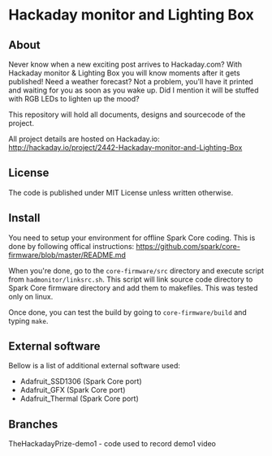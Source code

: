Hackaday monitor and Lighting Box
=================================

About
-----

Never know when a new exciting post arrives to Hackaday.com? With Hackaday
monitor & Lighting Box you will know moments after it gets published!
Need a weather forecast? Not a problem, you'll have it printed and waiting
for you as soon as you wake up. Did I mention it will be stuffed with RGB
LEDs to lighten up the mood? 

This repository will hold all documents, designs and sourcecode of the project.

All project details are hosted on Hackaday.io: http://hackaday.io/project/2442-Hackaday-monitor-and-Lighting-Box


License
-------

The code is published under MIT License unless written otherwise.


Install
-------

You need to setup your environment for offline Spark Core coding. This is done
by following offical instructions:
https://github.com/spark/core-firmware/blob/master/README.md

When you're done, go to the `core-firmware/src` directory and execute
script from `hadmonitor/linksrc.sh`. This script will link source code
directory to Spark Core firmware directory and add them to makefiles.
This was tested only on linux.

Once done, you can test the build by going to `core-firmware/build`
and typing `make`.


External software
-----------------

Bellow is a list of additional external software used:
- Adafruit_SSD1306 (Spark Core port)
- Adafruit_GFX (Spark Core port)
- Adafruit_Thermal (Spark Core port)



Branches
--------

TheHackadayPrize-demo1 - code used to record demo1 video



